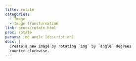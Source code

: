 ```yaml
---
title: rotate
categories: 
  - Image
  - Image transformation
link: procs/rotate.html
proc: rotate
params: img angle [description]
docs: |
  Create a new image by rotating `img` by `angle` degrees
  counter-clockwise.
---
```

